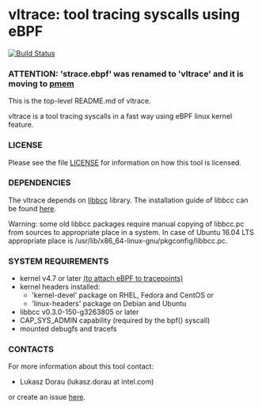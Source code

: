 vltrace: tool tracing syscalls using eBPF
=================================

[![Build Status](https://travis-ci.org/pmem/vltrace.svg)](https://travis-ci.org/pmem/vltrace)

### ATTENTION: 'strace.ebpf' was renamed to 'vltrace' and it is moving to [pmem](https://github.com/pmem/vltrace) ###

This is the top-level README.md of vltrace.

vltrace is a tool tracing syscalls in a fast way using eBPF linux kernel feature.

### LICENSE ###

Please see the file [LICENSE](https://github.com/pmem/vltrace/blob/master/LICENSE)
for information on how this tool is licensed.

### DEPENDENCIES ###

The vltrace depends on [libbcc](https://github.com/iovisor/bcc) library.
The installation guide of libbcc can be found [here](https://github.com/iovisor/bcc/blob/master/INSTALL.md).

Warning: some old libbcc packages require manual copying of libbcc.pc from sources to
appropriate place in a system. In case of Ubuntu 16.04 LTS appropriate place
is /usr/lib/x86_64-linux-gnu/pkgconfig/libbcc.pc.

### SYSTEM REQUIREMENTS ###

 - kernel v4.7 or later [(to attach eBPF to tracepoints)](https://github.com/iovisor/bcc/blob/master/docs/kernel-versions.md)
 - kernel headers installed:
    - 'kernel-devel' package on RHEL, Fedora and CentOS or
    - 'linux-headers' package on Debian and Ubuntu
 - libbcc v0.3.0-150-g3263805 or later
 - CAP_SYS_ADMIN capability (required by the bpf() syscall)
 - mounted debugfs and tracefs

### CONTACTS ###

For more information about this tool contact:

 - Lukasz Dorau (lukasz.dorau at intel.com)

or create an issue [here](https://github.com/pmem/vltrace/issues).
